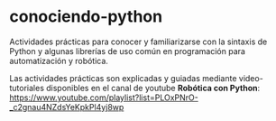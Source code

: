 # conociendo-python
Actividades prácticas para conocer y familiarizarse con la sintaxis de Python y algunas librerías de uso común en programación para automatización y robótica.

Las actividades prácticas son explicadas y guiadas mediante video-tutoriales disponibles en el canal de youtube **Robótica con Python**: https://www.youtube.com/playlist?list=PLOxPNrO-_c2gnau4NZdsYeKpkPl4yj8wp
